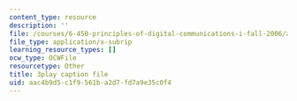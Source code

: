 ```yaml
---
content_type: resource
description: ''
file: /courses/6-450-principles-of-digital-communications-i-fall-2006/aac4b9d5c1f9561ba2d7fd7a9e35c0f4_zJ56b-aErN4.vtt
file_type: application/x-subrip
learning_resource_types: []
ocw_type: OCWFile
resourcetype: Other
title: 3play caption file
uid: aac4b9d5-c1f9-561b-a2d7-fd7a9e35c0f4
---
```

